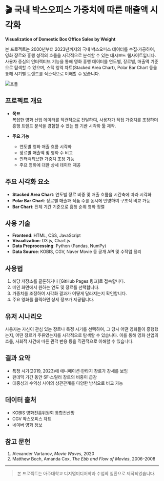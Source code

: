 # 🎬 국내 박스오피스 가중치에 따른 매출액 시각화  
**Visualization of Domestic Box Office Sales by Weight**

본 프로젝트는 2000년부터 2023년까지의 국내 박스오피스 데이터를 수집·가공하여, 영화 장르와 흥행 성적의 흐름을 시각적으로 분석할 수 있는 대시보드 웹사이트입니다. 사용자 중심의 인터랙티브 기능을 통해 영화 흥행 데이터를 연도별, 장르별, 매출액 기준으로 탐색할 수 있으며, 스택 영역 차트(Stacked Area Chart), Polar Bar Chart 등을 통해 시기별 트렌드를 직관적으로 이해할 수 있습니다.

![포폴](https://github.com/user-attachments/assets/7e6d46db-3d8b-4a03-9201-8d5b603d3c40)



## 프로젝트 개요

- **목표**  
  복잡한 영화 산업 데이터를 직관적으로 전달하여, 사용자가 직접 가중치를 조정하며 흥행 트렌드 분석을 경험할 수 있는 웹 기반 시각화 툴 제작.

- **주요 기능**
  - 연도별 영화 매출 흐름 시각화
  - 장르별 매출액 및 영화 수 비교
  - 인터랙티브한 가중치 조정 기능
  - 주요 영화에 대한 상세 데이터 제공

## 주요 시각화 요소

- **Stacked Area Chart**: 연도별 장르 비중 및 매출 흐름을 시간축에 따라 시각화  
- **Polar Bar Chart**: 장르별 매출과 작품 수를 동시에 반영하여 구조적 비교 가능  
- **Bar Chart**: 전체 기간 기준으로 흥행 순위 영화 정렬

## 사용 기술

- **Frontend**: HTML, CSS, JavaScript  
- **Visualization**: D3.js, Chart.js  
- **Data Preprocessing**: Python (Pandas, NumPy)  
- **Data Source**: KOBIS, CGV, Naver Movie 등 공개 API 및 수작업 정리

## 사용법

1. 해당 저장소를 클론하거나 [GitHub Pages 링크]로 접속합니다.  
2. 메인 화면에서 원하는 연도 및 장르를 선택합니다.  
3. 가중치를 조정하여 시각화 결과가 어떻게 달라지는지 확인합니다.  
4. 주요 영화를 클릭하면 상세 정보가 제공됩니다.

## 유저 시나리오

사용자는 자신이 관심 있는 장르나 특정 시기를 선택하여, 그 당시 어떤 영화들이 흥행했는지, 어떤 장르가 주류였는지를 시각적으로 탐색할 수 있습니다. 이를 통해 영화 산업의 흐름, 사회적 사건에 따른 관객 반응 등을 직관적으로 이해할 수 있습니다.

## 결과 요약

- 특정 시기(2019, 2023)에 애니메이션·판타지 장르가 강세를 보임  
- 팬데믹 기간 동안 SF·스릴러 장르의 비중이 급감  
- 대중성과 수익성 사이의 상관관계를 다양한 방식으로 비교 가능

## 데이터 출처

- KOBIS 영화진흥위원회 통합전산망  
- CGV 박스오피스 차트  
- 네이버 영화 정보  

## 참고 문헌

1. Alexander Vartanov, *Movie Waves*, 2020  
2. Matthew Boch, Amanda Cox, *The Ebb and Flow of Movies*, 2006–2008

---

> 본 프로젝트는 아주대학교 디지털미디어학과 수업의 일환으로 제작되었습니다.  
